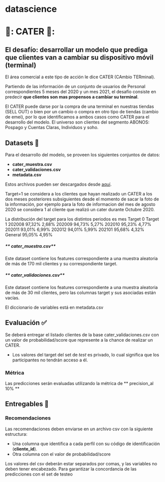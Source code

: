 # datascience

# 📱: CATER 📱:

## El desafío: desarrollar un modelo que prediga que clientes van a cambiar su dispositivo móvil (terminal) 
El área comercial a este tipo de acción le dice CATER (CAmbio TERminal).

Partiendo de las información de un conjunto de usuarios de Personal correspondientes 5 meses del 2020 y un mes 2021, el desafío consiste en predecir **que clientes son mas propensos a cambiar su terminal**.

El CATER puede darse por la compra de una terminal en nuestras tiendas (SELL OUT) o bien por un cambio o compra en otro tipo de tiendas (cambio de emei), por lo que identificamos a ambos casos como CATER para el desarrollo del modelo.
El universo son clientes del segmento ABONOS: Pospago y Cuentas Claras, Individuos y soho.


## Datasets :open_file_folder:
Para el desarrollo del modelo, se proveen los siguientes conjuntos de datos:
* **cater_muestra.csv**
* **cater_validaciones.csv**
* **metadata.csv**

Estos archivos pueden ser descargados desde [aquí]( https://drive.google.com/drive/folders/1cvvpl_s2nKkuRuhUmTyWLOfJjAzagq8Y?usp=sharing).

Target=1 se considera a los clientes que hayan realizado un CATER a los dos meses posteriores subsiguientes desde el momento de sacar la foto de la información, por ejemplo para la foto de informacion del mes de agosto 2020 se considera 1 al cliente que realizó un cater durante Octubre 2020.

La distribución del target para los distintos periodos es
mes	Target 0	Target 1
202008	97,32%	2,68%
202009	94,73%	5,27%
202010	95,23%	4,77%
202011	93,01%	6,99%
202012	94,01%	5,99%
202101	95,68%	4,32%
General	95,05%	4,95%

##### ** cater_muestra.csv**
Este dataset contiene los  features correspondiente a una muestra aleatoria de más de 170 mil clientes y su correspondiente target. 
##### ** cater_validaciones.csv**
Este dataset contiene los  features correspondiente a una muestra aleatoria de más de 30 mil clientes, pero las columnas target y sus asociadas están vacías. 


El diccionario de variables está en metadata.csv 


## Evaluación :white_check_mark:
Se deberá entregar el  listado clientes de la base cater_validaciones.csv con un valor de probabilidad/score que represente a la chance de realizar un CATER.
- Los valores del target del set de *test* es privado, lo cual significa que los participantes no tendrán acceso a él.

### Métrica
Las predicciones serán evaluadas utilizando la métrica de ** precision_al 10% ** 

## Entregables :paperclip:
### Recomendaciones

Las recomendaciones deben enviarse en un archivo csv con la siguiente estructura: 

- Una columna que identifica a cada perfil con su código de identificación (**cliente_id**).
- Otra columna con el valor de probabilidad/score 

Los valores del csv deberán estar separados por comas, y las variables no deben tener encabezado. Para garantizar la concordancia de las predicciones con el set de testeo
